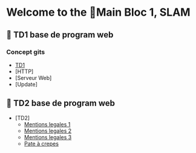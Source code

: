 # Welcome to the 📁Main Bloc 1, SLAM 
## 📖 TD1 base de program web
### Concept gits
- [TD1](document/TD1.md)
- [HTTP]
- [Serveur Web]
- [Update]

## 📖 TD2 base de program web
- [TD2]
    - [Mentions legales 1](docs/pages/mentions-legales-1.html)
    - [Mentions legales 2](docs/pages/mentions-legales-2.html)
    - [Mentions legales 3](docs/pages/mentions-legales-3.html)
    - [Pate à crepes](docs/pages/pate-a-crepes.html)
